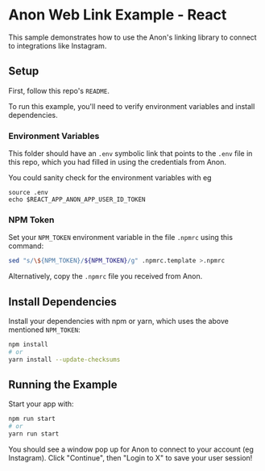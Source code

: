 # Anon Web Link Example - React

This sample demonstrates how to use the Anon's linking library to connect to integrations like Instagram.

## Setup

First, follow this repo's `README`.

To run this example, you'll need to verify environment variables and install dependencies.

### Environment Variables

This folder should have an `.env` symbolic link that points to the `.env` file in this repo, which you had filled in using the credentials from Anon.

You could sanity check for the environment variables with eg
```
source .env
echo $REACT_APP_ANON_APP_USER_ID_TOKEN
```

### NPM Token

Set your `NPM_TOKEN` environment variable in the file `.npmrc` using this command:

```sh
sed "s/\${NPM_TOKEN}/${NPM_TOKEN}/g" .npmrc.template >.npmrc
```

Alternatively, copy the `.npmrc` file you received from Anon.

## Install Dependencies

Install your dependencies with npm or yarn, which uses the above mentioned `NPM_TOKEN`:

```sh
npm install
# or
yarn install --update-checksums
```

## Running the Example

Start your app with:

```sh
npm run start
# or
yarn run start
```

You should see a window pop up for Anon to connect to your account (eg Instagram). Click "Continue", then "Login to X" to save your user session!
